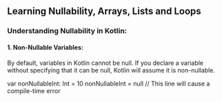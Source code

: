 ## Learning Nullability, Arrays, Lists and Loops 

### Understanding Nullability in Kotlin:

#### 1. Non-Nullable Variables:
By default, variables in Kotlin cannot be null. If you declare a variable without specifying that it can be null,
Kotlin will assume it is non-nullable.


var nonNullableInt: Int = 10
nonNullableInt = null // This line will cause a compile-time error





